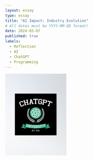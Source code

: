 ```yaml
---
layout: essay
type: essay
title: "AI Impact: Industry Evolution"
# All dates must be YYYY-MM-DD format!
date: 2024-05-07
published: true
labels:
  - Reflection
  - AI
  - ChatGPT
  - Programming
---
```


<div class="text-center p-4">
  <img width="200px" src="../img/chatgpt-image.jpeg" >
</div>


